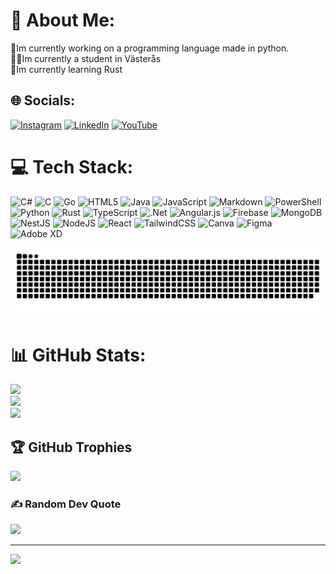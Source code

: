 # 💫 About Me:
🔭Im currently working on a programming language made in python.<br>👨‍🎓Im currently a student in Västerås<br>🔐Im currently learning Rust


## 🌐 Socials:
[![Instagram](https://img.shields.io/badge/Instagram-%23E4405F.svg?logo=Instagram&logoColor=white)](https://instagram.com/bouldering_hugo) [![LinkedIn](https://img.shields.io/badge/LinkedIn-%230077B5.svg?logo=linkedin&logoColor=white)](https://linkedin.com/in/hugo-lindberg-6339641a2) [![YouTube](https://img.shields.io/badge/YouTube-%23FF0000.svg?logo=YouTube&logoColor=white)](https://youtube.com/@UC4BBQETOCJMs-e7MrG1QLYg) 

# 💻 Tech Stack:
![C#](https://img.shields.io/badge/c%23-%23239120.svg?style=for-the-badge&logo=csharp&logoColor=white) ![C](https://img.shields.io/badge/c-%2300599C.svg?style=for-the-badge&logo=c&logoColor=white) ![Go](https://img.shields.io/badge/go-%2300ADD8.svg?style=for-the-badge&logo=go&logoColor=white) ![HTML5](https://img.shields.io/badge/html5-%23E34F26.svg?style=for-the-badge&logo=html5&logoColor=white) ![Java](https://img.shields.io/badge/java-%23ED8B00.svg?style=for-the-badge&logo=openjdk&logoColor=white) ![JavaScript](https://img.shields.io/badge/javascript-%23323330.svg?style=for-the-badge&logo=javascript&logoColor=%23F7DF1E) ![Markdown](https://img.shields.io/badge/markdown-%23000000.svg?style=for-the-badge&logo=markdown&logoColor=white) ![PowerShell](https://img.shields.io/badge/PowerShell-%235391FE.svg?style=for-the-badge&logo=powershell&logoColor=white) ![Python](https://img.shields.io/badge/python-3670A0?style=for-the-badge&logo=python&logoColor=ffdd54) ![Rust](https://img.shields.io/badge/rust-%23000000.svg?style=for-the-badge&logo=rust&logoColor=white) ![TypeScript](https://img.shields.io/badge/typescript-%23007ACC.svg?style=for-the-badge&logo=typescript&logoColor=white) ![.Net](https://img.shields.io/badge/.NET-5C2D91?style=for-the-badge&logo=.net&logoColor=white) ![Angular.js](https://img.shields.io/badge/angular.js-%23E23237.svg?style=for-the-badge&logo=angularjs&logoColor=white) ![Firebase](https://img.shields.io/badge/firebase-a08021?style=for-the-badge&logo=firebase&logoColor=ffcd34) ![MongoDB](https://img.shields.io/badge/MongoDB-%234ea94b.svg?style=for-the-badge&logo=mongodb&logoColor=white) ![NestJS](https://img.shields.io/badge/nestjs-%23E0234E.svg?style=for-the-badge&logo=nestjs&logoColor=white) ![NodeJS](https://img.shields.io/badge/node.js-6DA55F?style=for-the-badge&logo=node.js&logoColor=white) ![React](https://img.shields.io/badge/react-%2320232a.svg?style=for-the-badge&logo=react&logoColor=%2361DAFB) ![TailwindCSS](https://img.shields.io/badge/tailwindcss-%2338B2AC.svg?style=for-the-badge&logo=tailwind-css&logoColor=white) ![Canva](https://img.shields.io/badge/Canva-%2300C4CC.svg?style=for-the-badge&logo=Canva&logoColor=white) ![Figma](https://img.shields.io/badge/figma-%23F24E1E.svg?style=for-the-badge&logo=figma&logoColor=white) ![Adobe XD](https://img.shields.io/badge/Adobe%20XD-470137?style=for-the-badge&logo=Adobe%20XD&logoColor=#FF61F6)

<picture>
  <source media="(prefers-color-scheme: dark)" srcset="https://raw.githubusercontent.com/hugolindberg3/hugolindberg3/refs/heads/output/github-snake-dark.svg" />
  <source media="(prefers-color-scheme: light)" srcset="https://raw.githubusercontent.com/hugolindberg3/hugolindberg3/refs/heads/output/github-snake.svg" />
  <img alt="github-snake" src="https://raw.githubusercontent.com/hugolindberg3/hugolindberg3/refs/heads/output/github-snake.svg" />
</picture>

# 📊 GitHub Stats:
![](https://github-readme-stats.vercel.app/api?username=hugolindberg3&theme=dark&hide_border=true&include_all_commits=true&count_private=true)<br/>
![](https://github-readme-streak-stats.herokuapp.com/?user=hugolindberg3&theme=dark&hide_border=true)<br/>
![](https://github-readme-stats.vercel.app/api/top-langs/?username=hugolindberg3&theme=dark&hide_border=true&include_all_commits=true&count_private=true&layout=compact)

## 🏆 GitHub Trophies
![](https://github-profile-trophy.vercel.app/?username=hugolindberg3&theme=radical&no-frame=false&no-bg=true&margin-w=4)

### ✍️ Random Dev Quote
![](https://quotes-github-readme.vercel.app/api?type=horizontal&theme=dark)

---
[![](https://visitcount.itsvg.in/api?id=hugolindberg3&icon=0&color=0)](https://visitcount.itsvg.in)

<!-- Proudly created with GPRM ( https://gprm.itsvg.in ) -->
